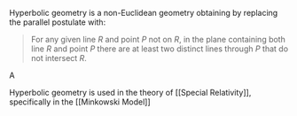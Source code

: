 Hyperbolic geometry is a non-Euclidean geometry obtaining by replacing the parallel postulate with:

> For any given line _R_ and point _P_ not on _R_, in the plane containing both line _R_ and point _P_ there are at least two distinct lines through _P_ that do not intersect _R_.

A

Hyperbolic geometry is used in the theory of [[Special Relativity]], specifically in the [[Minkowski Model]]